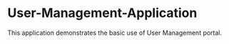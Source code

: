 # User-Management-Application

This application demonstrates the basic use of User Management portal. 

